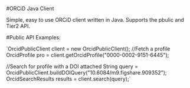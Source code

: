 #ORCiD Java Client

Simple, easy to use ORCiD client written in Java.  Supports the pbulic and Tier2 API.

#Public API Examples:

`OrcidPublicClient client = new OrcidPublicClient();
//Fetch a profile
OrcidProfile pro = client.getOrcidProfile("0000-0002-9151-6445");

//Search for profile with a DOI attached
String query = OrcidPublicClient.buildDOIQuery("10.6084/m9.figshare.909352");
OrcidSearchResults results = client.search(query);`
